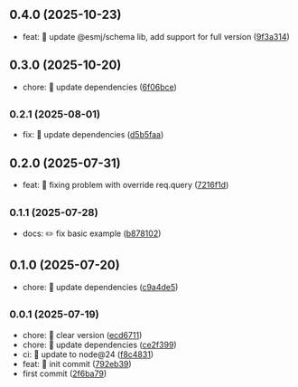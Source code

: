 ## 0.4.0 (2025-10-23)

* feat: 🎸 update @esmj/schema lib, add support for full version ([9f3a314](https://github.com/mjancarik/esmj-schema-express-middleware/commit/9f3a314))



## 0.3.0 (2025-10-20)

* chore: 🤖 update dependencies ([6f06bce](https://github.com/mjancarik/esmj-schema-express-middleware/commit/6f06bce))



## <small>0.2.1 (2025-08-01)</small>

* fix: 🐛 update dependencies ([d5b5faa](https://github.com/mjancarik/esmj-schema-express-middleware/commit/d5b5faa))



## 0.2.0 (2025-07-31)

* feat: 🎸 fixing problem with override req.query ([7216f1d](https://github.com/mjancarik/esmj-schema-express-middleware/commit/7216f1d))



## <small>0.1.1 (2025-07-28)</small>

* docs: ✏️ fix basic example ([b878102](https://github.com/mjancarik/esmj-schema-express-middleware/commit/b878102))



## 0.1.0 (2025-07-20)

* chore: 🤖 update dependencies ([c9a4de5](https://github.com/mjancarik/esmj-schema-express-middleware/commit/c9a4de5))



## <small>0.0.1 (2025-07-19)</small>

* chore: 🤖 clear version ([ecd6711](https://github.com/mjancarik/esmj-schema-express-middleware/commit/ecd6711))
* chore: 🤖 update dependencies ([ce2f399](https://github.com/mjancarik/esmj-schema-express-middleware/commit/ce2f399))
* ci: 🎡 update to node@24 ([f8c4831](https://github.com/mjancarik/esmj-schema-express-middleware/commit/f8c4831))
* feat: 🎸 init commit ([792eb39](https://github.com/mjancarik/esmj-schema-express-middleware/commit/792eb39))
* first commit ([2f6ba79](https://github.com/mjancarik/esmj-schema-express-middleware/commit/2f6ba79))



